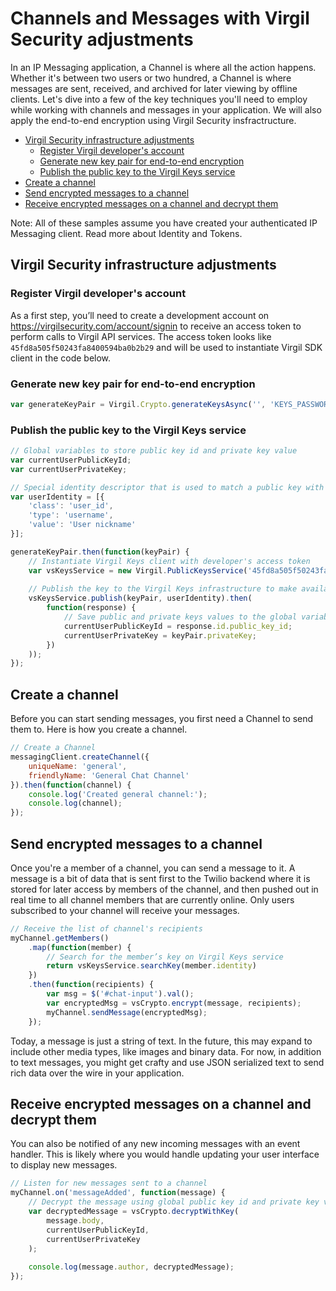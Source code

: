 # Channels and Messages with Virgil Security adjustments

In an IP Messaging application, a Channel is where all the action happens. Whether it's between two users or two hundred, a Channel is where messages are sent, received, and archived for later viewing by offline clients. Let's dive into a few of the key techniques you'll need to employ while working with channels and messages in your application. We will also apply the end-to-end encryption using Virgil Security insfractructure.

* [Virgil Security infrastructure adjustments](#user-content-virgil-security-infrastructure-adjustments)
  * [Register Virgil developer's account](#user-content-register-virgil-developers-account)
  * [Generate new key pair for end-to-end encryption](#user-content-generate-new-key-pair-for-end-to-end-encryption)
  * [Publish the public key to the Virgil Keys service](#user-content-publish-the-public-key-to-the-virgil-keys-service)
* [Create a channel](#user-content-create-a-channel)
* [Send encrypted messages to a channel](#user-content-send-encrypted-messages-to-a-channel)
* [Receive encrypted messages on a channel and decrypt them](#user-content-receive-eencrypted-messages-on-a-channel-and-decrypt-them)

Note: All of these samples assume you have created your authenticated IP Messaging client. Read more about Identity and Tokens.

## Virgil Security infrastructure adjustments
### Register Virgil developer's account
As a first step, you’ll need to create a development account on https://virgilsecurity.com/account/signin to receive 
an access token to perform calls to Virgil API services. The access token looks like `45fd8a505f50243fa8400594ba0b2b29` 
and will be used to instantiate Virgil SDK client in the code below.

### Generate new key pair for end-to-end encryption
```javascript
var generateKeyPair = Virgil.Crypto.generateKeysAsync('', 'KEYS_PASSWORD_GOES_HERE');
```

### Publish the public key to the Virgil Keys service
```javascript
// Global variables to store public key id and private key value
var currentUserPublicKeyId;
var currentUserPrivateKey;

// Special identity descriptor that is used to match a public key with a user identity
var userIdentity = [{
    'class': 'user_id',
    'type': 'username',
    'value': 'User nickname'
}];

generateKeyPair.then(function(keyPair) {
    // Instantiate Virgil Keys client with developer's access token
    var vsKeysService = new Virgil.PublicKeysService('45fd8a505f50243fa8400594ba0b2b29');
    
    // Publish the key to the Virgil Keys infrastructure to make available for other users
    vsKeysService.publish(keyPair, userIdentity).then(
        function(response) {
            // Save public and private keys values to the global variables for further encryption / decryption
            currentUserPublicKeyId = response.id.public_key_id;
            currentUserPrivateKey = keyPair.privateKey;
        })
    )); 
});
```

## Create a channel

Before you can start sending messages, you first need a Channel to send them to. Here is how you create a channel.

```javascript
// Create a Channel
messagingClient.createChannel({
    uniqueName: 'general',
    friendlyName: 'General Chat Channel'
}).then(function(channel) {
    console.log('Created general channel:');
    console.log(channel);
});
```

## Send encrypted messages to a channel

Once you're a member of a channel, you can send a message to it. A message is a bit of data that is sent first to the Twilio backend where it is stored for later access by members of the channel, and then pushed out in real time to all channel members that are currently online. Only users subscribed to your channel will receive your messages.

```javascript
// Receive the list of channel's recipients
myChannel.getMembers()
    .map(function(member) {
        // Search for the member’s key on Virgil Keys service
        return vsKeysService.searchKey(member.identity)
    })
    .then(function(recipients) {
        var msg = $('#chat-input').val();
        var encryptedMsg = vsCrypto.encrypt(message, recipients);
        myChannel.sendMessage(encryptedMsg);    
    });
```

Today, a message is just a string of text. In the future, this may expand to include other media types, like images and binary data. For now, in addition to text messages, you might get crafty and use JSON serialized text to send rich data over the wire in your application.


## Receive encrypted messages on a channel and decrypt them

You can also be notified of any new incoming messages with an event handler. This is likely where you would handle updating your user interface to display new messages.

```javascript
// Listen for new messages sent to a channel
myChannel.on('messageAdded', function(message) {
    // Decrypt the message using global public key id and private key values.
    var decryptedMessage = vsCrypto.decryptWithKey(
        message.body,
        currentUserPublicKeyId,
        currentUserPrivateKey
    );
    
    console.log(message.author, decryptedMessage);
});
```
